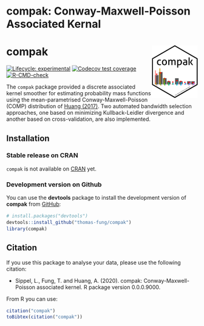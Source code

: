 
<!-- README.md is generated from README.Rmd. Please edit that file -->

# compak: Conway-Maxwell-Poisson Associated Kernal

# compak <img src='man/figures/logo.svg' align="right" height="139" />

<!-- badges: start -->

[![Lifecycle:
experimental](https://img.shields.io/badge/lifecycle-experimental-orange.svg)](https://www.tidyverse.org/lifecycle/#experimental)
[![Codecov test
coverage](https://codecov.io/gh/thomas-fung/compak/branch/main/graph/badge.svg)](https://codecov.io/gh/thomas-fung/compak?branch=main)
[![R-CMD-check](https://github.com/thomas-fung/compak/workflows/R-CMD-check/badge.svg)](https://github.com/thomas-fung/compak/actions)
<!-- badges: end -->

The `compak` package provided a discrete associated kernel smoother for
estimating probability mass functions using the mean-parametrised
Conway-Maxwell-Poisson (COMP) distribution of [Huang
(2017)](https://doi.org/10.1177%2F1471082X17697749). Two automated
bandwidth selection approaches, one based on minimizing Kullback-Leidler
divergence and another based on cross-validation, are also implemented.

## Installation

### Stable release on CRAN

`compak` is not available on [CRAN](https://CRAN.R-project.org) yet.

### Development version on Github

You can use the **devtools** package to install the development version
of **compak** from [GitHub](https://github.com/thomas-fung/compak):

``` r
# install.packages("devtools")
devtools::install_github("thomas-fung/compak")
library(compak)
```

## Citation

If you use this package to analyse your data, please use the following
citation:

-   Sippel, L., Fung, T. and Huang, A. (2020). compak:
    Conway-Maxwell-Poisson associated kernel. R package version
    0.0.0.9000.

From R you can use:

``` r
citation("compak")
toBibtex(citation("compak"))
```
